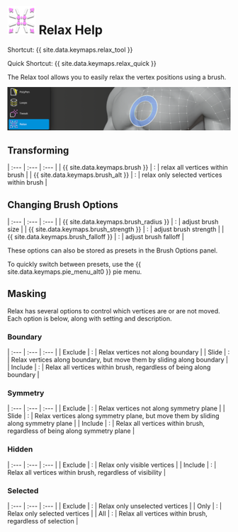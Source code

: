 # ![](images/relax-icon.png) Relax Help

Shortcut: {{ site.data.keymaps.relax_tool }}

Quick Shortcut: {{ site.data.keymaps.relax_quick }}


The Relax tool allows you to easily relax the vertex positions using a brush.

![](images/help_relax.png)

## Transforming


| :--- | :--- | :--- |
| {{ site.data.keymaps.brush }}          | : | relax all vertices within brush |
| {{ site.data.keymaps.brush_alt }}      | : | relax only selected vertices within brush |

## Changing Brush Options


| :--- | :--- | :--- |
| {{ site.data.keymaps.brush_radius }}   | : | adjust brush size |
| {{ site.data.keymaps.brush_strength }} | : | adjust brush strength |
| {{ site.data.keymaps.brush_falloff }}  | : | adjust brush falloff |

These options can also be stored as presets in the Brush Options panel. 

To quickly switch between presets, use the {{ site.data.keymaps.pie_menu_alt0 }} pie menu. 

## Masking

Relax has several options to control which vertices are or are not moved.
Each option is below, along with setting and description.

### Boundary


| :--- | :--- | :--- |
| Exclude  | : | Relax vertices not along boundary |
| Slide    | : | Relax vertices along boundary, but move them by sliding along boundary |
| Include  | : | Relax all vertices within brush, regardless of being along boundary |

### Symmetry


| :--- | :--- | :--- |
| Exclude  | : | Relax vertices not along symmetry plane |
| Slide    | : | Relax vertices along symmetry plane, but move them by sliding along symmetry plane |
| Include  | : | Relax all vertices within brush, regardless of being along symmetry plane |

### Hidden


| :--- | :--- | :--- |
| Exclude  | : | Relax only visible vertices |
| Include  | : | Relax all vertices within brush, regardless of visibility |

### Selected


| :--- | :--- | :--- |
| Exclude  | : | Relax only unselected vertices |
| Only     | : | Relax only selected vertices |
| All      | : | Relax all vertices within brush, regardless of selection |

